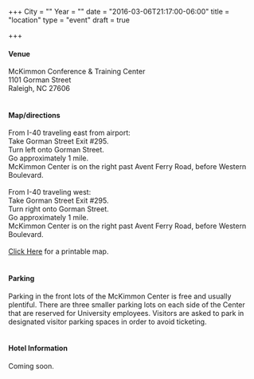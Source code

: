 +++
City = ""
Year = ""
date = "2016-03-06T21:17:00-06:00"
title = "location"
type = "event"
draft = true

+++
<h4>
Venue
</h4>
McKimmon Conference & Training Center
<br>1101 Gorman Street
<br>Raleigh, NC 27606
<br><br>
<h4>Map/directions</h4>
From I-40 traveling east from airport:
<br>Take Gorman Street Exit #295.
<br>Turn left onto Gorman Street.
<br>Go approximately 1 mile.
<br>McKimmon Center is on the right past Avent Ferry Road, before Western Boulevard.
<br><br>
From I-40 traveling west:
<br>Take Gorman Street Exit #295.
<br>Turn right onto Gorman Street.
<br>Go approximately 1 mile.
<br>McKimmon Center is on the right past Avent Ferry Road, before Western Boulevard.
<br><br>
<a href="https://onece.ncsu.edu/mckimmon/content/divisionUnits/tts/img/mckimmonMap.pdf">Click Here</a> for a printable map.
<br><br>
<h4>Parking</h4>
Parking in the front lots of the McKimmon Center is free and usually plentiful. There are three smaller parking lots on each side of the Center that are reserved for University employees. Visitors are asked to park in designated visitor parking spaces in order to avoid ticketing.
<br><br>
<h4>Hotel Information</h4>
Coming soon.

<p>
